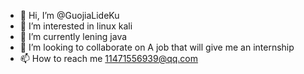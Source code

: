 - 👋 Hi, I’m @GuojiaLideKu
- 👀 I’m interested in linux kali
- 🌱 I’m currently lening java
- 💞️ I’m looking to collaborate on A job that will give me an internship
- 📫 How to reach me 11471556939@qq.com

<!---
GuojiaLideKu/GuojiaLideKu is a ✨ special ✨ repository because its `README.md` (this file) appears on your GitHub profile.
You can click the Preview link to take a look at your changes.
--->
